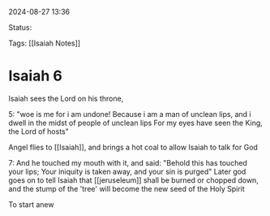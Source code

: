 
2024-08-27 13:36

Status:

Tags: [[Isaiah Notes]]

# Isaiah 6

Isaiah sees the Lord on his throne,

5: "woe is me for i am undone! Because i am a man of unclean lips, and i dwell in the midst of people of unclean lips For my eyes have seen the King, the Lord of hosts"

Angel flies to [[Isaiah]], and brings a hot coal to allow Isaiah to talk for God

7: And he touched my mouth with it, and said:
	"Behold this has touched your lips; Your iniquity is taken away, and your sin is purged"
Later god goes on to tell Isaiah that [[jeruseleum]] shall be burned or chopped down, and the stump of the 'tree' will become the new seed of the Holy Spirit

To start anew